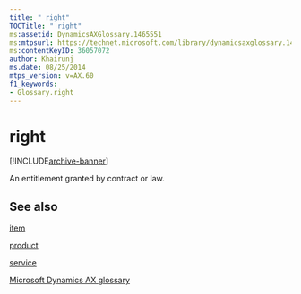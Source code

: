 ```yaml
---
title: " right"
TOCTitle: " right"
ms:assetid: DynamicsAXGlossary.1465551
ms:mtpsurl: https://technet.microsoft.com/library/dynamicsaxglossary.1465551(v=AX.60)
ms:contentKeyID: 36057072
author: Khairunj
ms.date: 08/25/2014
mtps_version: v=AX.60
f1_keywords:
- Glossary.right
---
```


# right


[!INCLUDE[archive-banner](includes/archive-banner.md)]

An entitlement granted by contract or law.

## See also

[item](item.md)

[product](product.md)

[service](service.md)

[Microsoft Dynamics AX glossary](glossary/microsoft-dynamics-ax-glossary.md)

  


